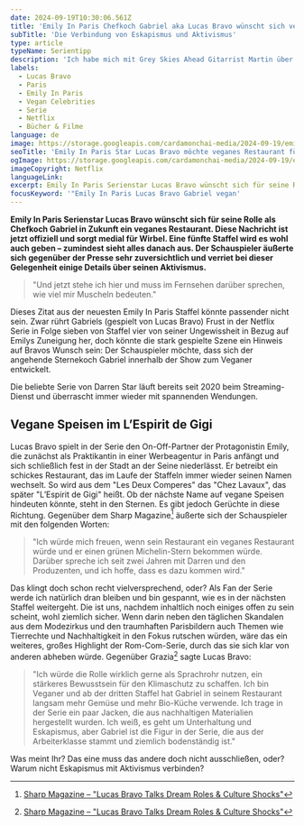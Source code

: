 ```yaml
---
date: 2024-09-19T10:30:06.561Z
title: 'Emily In Paris Chefkoch Gabriel aka Lucas Bravo wünscht sich veganes Restaurant'
subTitle: 'Die Verbindung von Eskapismus und Aktivismus'
type: article
typeName: Serientipp
description: 'Ich habe mich mit Grey Skies Ahead Gitarrist Martin über das bald erscheinend Album "Endling" und seinen Veganismus unterhalten. Lest jetzt das Interview und erfahrt spannende Details über die entstehung der Platte und Martins Aktivismus.'
labels:
  - Lucas Bravo
  - Paris
  - Emily In Paris
  - Vegan Celebrities
  - Serie
  - Netflix
  - Bücher & Filme
language: de
image: https://storage.googleapis.com/cardamonchai-media/2024-09-19/emily-in-paris-gabriel-lucas-bravo-soundsvegan-com-jpg-imagine-e8d8c8_897b68_1024_768/640.webp
seoTitle: 'Emily In Paris Star Lucas Bravo möchte veganes Restaurant für seine Rolle, den Chefkoch Gabriel'
ogImage: https://storage.googleapis.com/cardamonchai-media/2024-09-19/emily-in-paris-gabriel-lucas-bravo-soundsvegan-com-og-jpg-imagine-e8d8c8_9b8a78_1200_628/640.webp
imageCopyright: Netflix
languageLink:
excerpt: Emily In Paris Serienstar Lucas Bravo wünscht sich für seine Rolle als Chefkoch Gabriel in Zukunft ein veganes Restaurant. Diese Nachricht ist jetzt offiziell und sorgt medial für Wirbel. Eine fünfte Staffel wird es wohl auch geben – zumindest sieht alles danach aus. Der Schauspieler äußerte sich gegenüber der Presse sehr zuversichtlich und verriet bei dieser Gelegenheit einige Details über seinen Aktivismus.
focusKeyword: '"Emily In Paris Lucas Bravo Gabriel vegan'
---
```


**Emily In Paris Serienstar Lucas Bravo wünscht sich für seine Rolle als Chefkoch Gabriel in Zukunft ein veganes Restaurant. Diese Nachricht ist jetzt offiziell und sorgt medial für Wirbel. Eine fünfte Staffel wird es wohl auch geben – zumindest sieht alles danach aus. Der Schauspieler äußerte sich gegenüber der Presse sehr zuversichtlich und verriet bei dieser Gelegenheit einige Details über seinen Aktivismus.**

> "Und jetzt stehe ich hier und muss im Fernsehen darüber sprechen, wie viel mir Muscheln bedeuten."

Dieses Zitat aus der neuesten Emily In Paris Staffel könnte passender nicht sein. Zwar rührt Gabriels (gespielt von Lucas Bravo) Frust in der Netflix Serie in Folge sieben von Staffel vier von seiner Ungewissheit in Bezug auf Emilys Zuneigung her, doch könnte die stark gespielte Szene ein Hinweis auf Bravos Wunsch sein: Der Schauspieler möchte, dass sich der angehende Sternekoch Gabriel innerhalb der Show zum Veganer entwickelt.

Die beliebte Serie von Darren Star läuft bereits seit 2020 beim Streaming-Dienst und überrascht immer wieder mit spannenden Wendungen.

## Vegane Speisen im L’Espirit de Gigi

Lucas Bravo spielt in der Serie den On-Off-Partner der Protagonistin Emily, die zunächst als Praktikantin in einer Werbeagentur in Paris anfängt und sich schließlich fest in der Stadt an der Seine niederlässt. Er betreibt ein schickes Restaurant, das im Laufe der Staffeln immer wieder seinen Namen wechselt. So wird aus dem "Les Deux Comperes" das "Chez Lavaux", das später "L’Espirit de Gigi" heißt. Ob der nächste Name auf vegane Speisen hindeuten könnte, steht in den Sternen. Es gibt jedoch Gerüchte in diese Richtung. Gegenüber dem Sharp Magazine[^1] äußerte sich der Schauspieler mit den folgenden Worten:

> "Ich würde mich freuen, wenn sein Restaurant ein veganes Restaurant würde und er einen grünen Michelin-Stern bekommen würde. Darüber spreche ich seit zwei Jahren mit Darren und den Produzenten, und ich hoffe, dass es dazu kommen wird."

Das klingt doch schon recht vielversprechend, oder? Als Fan der Serie werde ich natürlich dran bleiben und bin gespannt, wie es in der nächsten Staffel weitergeht. Die ist uns, nachdem inhaltlich noch einiges offen zu sein scheint, wohl ziemlich sicher. Wenn darin neben den täglichen Skandalen aus dem Modezirkus und den traumhaften Parisbildern auch Themen wie Tierrechte und Nachhaltigkeit in den Fokus rutschen würden, wäre das ein weiteres, großes Highlight der Rom-Com-Serie, durch das sie sich klar von anderen abheben würde. Gegenüber Grazia[^1] sagte Lucas Bravo:

> "Ich würde die Rolle wirklich gerne als Sprachrohr nutzen, ein stärkeres Bewusstsein für den Klimaschutz zu schaffen. Ich bin Veganer und ab der dritten Staffel hat Gabriel in seinem Restaurant langsam mehr Gemüse und mehr Bio-Küche verwende. Ich trage in der Serie ein paar Jacken, die aus nachhaltigen Materialien hergestellt wurden. Ich weiß, es geht um Unterhaltung und Eskapismus, aber Gabriel ist die Figur in der Serie, die aus der Arbeiterklasse stammt und ziemlich bodenständig ist."

Was meint Ihr? Das eine muss das andere doch nicht ausschließen, oder? Warum nicht Eskapismus mit Aktivismus verbinden?

[^1]: [Sharp Magazine – "Lucas Bravo Talks Dream Roles & Culture Shocks"](https://sharpmagazine.com/2024/08/23/emily-in-paris-lucas-bravo-interview-2024/)
[^2]: [Grazia – "Lucas Bravo Is Even More Than What Meets the Eye"](https://graziamagazine.com/us/articles/lucas-bravo-stars-in-persol-campaign/)
